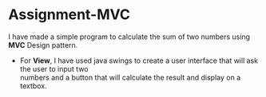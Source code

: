 # Assignment-MVC
  I have made a simple program to calculate the sum of two numbers using <b>MVC</b> Design pattern.<br>
  <ul>
  <li>For <b>View</b>, I have used java swings to create a user interface that will ask the user to input two <br>
    numbers and a button that will calculate the result and display on a textbox. </li>
